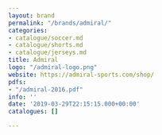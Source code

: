 ```yaml
---
layout: brand
permalink: "/brands/admiral/"
categories:
- catalogue/soccer.md
- catalogue/shorts.md
- catalogue/jerseys.md
title: Admiral
logo: "/admiral-logo.png"
website: https://admiral-sports.com/shop/
pdfs:
- "/admiral-2016.pdf"
info: ''
date: '2019-03-29T22:15:15.000+00:00'
catalogues: []

---
```

